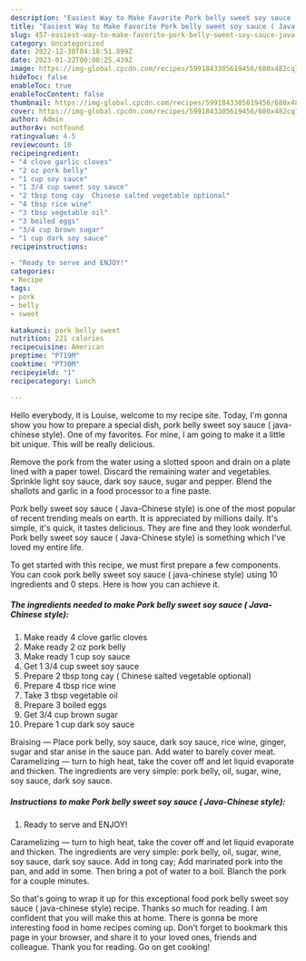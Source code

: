 ```yaml
---
description: "Easiest Way to Make Favorite Pork belly sweet soy sauce ( Java-Chinese style)"
title: "Easiest Way to Make Favorite Pork belly sweet soy sauce ( Java-Chinese style)"
slug: 457-easiest-way-to-make-favorite-pork-belly-sweet-soy-sauce-java-chinese-style
category: Uncategorized
date: 2022-12-30T04:18:51.899Z
date: 2023-01-22T00:08:25.439Z
image: https://img-global.cpcdn.com/recipes/5991843305619456/680x482cq70/pork-belly-sweet-soy-sauce-java-chinese-style-recipe-main-photo.jpg
hideToc: false
enableToc: true
enableTocContent: false
thumbnail: https://img-global.cpcdn.com/recipes/5991843305619456/680x482cq70/pork-belly-sweet-soy-sauce-java-chinese-style-recipe-main-photo.jpg
cover: https://img-global.cpcdn.com/recipes/5991843305619456/680x482cq70/pork-belly-sweet-soy-sauce-java-chinese-style-recipe-main-photo.jpg
author: Admin
authorAv: notfound
ratingvalue: 4.5
reviewcount: 10
recipeingredient:
- "4 clove garlic cloves"
- "2 oz pork belly"
- "1 cup soy sauce"
- "1 3/4 cup sweet soy sauce"
- "2 tbsp tong cay  Chinese salted vegetable optional"
- "4 tbsp rice wine"
- "3 tbsp vegetable oil"
- "3 boiled eggs"
- "3/4 cup brown sugar"
- "1 cup dark soy sauce"
recipeinstructions:

- "Ready to serve and ENJOY!"
categories:
- Recipe
tags:
- pork
- belly
- sweet

katakunci: pork belly sweet 
nutrition: 221 calories
recipecuisine: American
preptime: "PT19M"
cooktime: "PT30M"
recipeyield: "1"
recipecategory: Lunch

---
```



Hello everybody, it is Louise, welcome to my recipe site. Today, I'm gonna show you how to prepare a special dish, pork belly sweet soy sauce ( java-chinese style). One of my favorites. For mine, I am going to make it a little bit unique. This will be really delicious.

Remove the pork from the water using a slotted spoon and drain on a plate lined with a paper towel. Discard the remaining water and vegetables. Sprinkle light soy sauce, dark soy sauce, sugar and pepper. Blend the shallots and garlic in a food processor to a fine paste.

Pork belly sweet soy sauce ( Java-Chinese style) is one of the most popular of recent trending meals on earth. It is appreciated by millions daily. It's simple, it's quick, it tastes delicious. They are fine and they look wonderful. Pork belly sweet soy sauce ( Java-Chinese style) is something which I've loved my entire life.


To get started with this recipe, we must first prepare a few components. You can cook pork belly sweet soy sauce ( java-chinese style) using 10 ingredients and 0 steps. Here is how you can achieve it.

<!--inarticleads1-->

##### The ingredients needed to make Pork belly sweet soy sauce ( Java-Chinese style):

1. Make ready 4 clove garlic cloves
1. Make ready 2 oz pork belly
1. Make ready 1 cup soy sauce
1. Get 1 3/4 cup sweet soy sauce
1. Prepare 2 tbsp tong cay ( Chinese salted vegetable optional)
1. Prepare 4 tbsp rice wine
1. Take 3 tbsp vegetable oil
1. Prepare 3 boiled eggs
1. Get 3/4 cup brown sugar
1. Prepare 1 cup dark soy sauce


Braising — Place pork belly, soy sauce, dark soy sauce, rice wine, ginger, sugar and star anise in the sauce pan. Add water to barely cover meat. Caramelizing — turn to high heat, take the cover off and let liquid evaporate and thicken. The ingredients are very simple: pork belly, oil, sugar, wine, soy sauce, dark soy sauce. 

<!--inarticleads2-->

##### Instructions to make Pork belly sweet soy sauce ( Java-Chinese style):


1. Ready to serve and ENJOY!

Caramelizing — turn to high heat, take the cover off and let liquid evaporate and thicken. The ingredients are very simple: pork belly, oil, sugar, wine, soy sauce, dark soy sauce. Add in tong cay; Add marinated pork into the pan, and add in some. Then bring a pot of water to a boil. Blanch the pork for a couple minutes. 

So that's going to wrap it up for this exceptional food pork belly sweet soy sauce ( java-chinese style) recipe. Thanks so much for reading. I am confident that you will make this at home. There is gonna be more interesting food in home recipes coming up. Don't forget to bookmark this page in your browser, and share it to your loved ones, friends and colleague. Thank you for reading. Go on get cooking!
